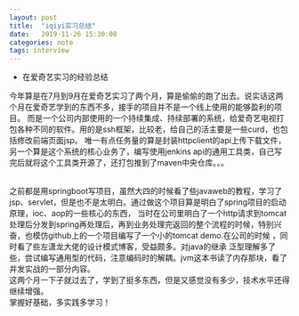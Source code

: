 ```yaml
---
layout: post
title:  "iqiyi实习总结"
date:   2019-11-26 15:30:00
categories: note
tags: interview
---
```



- 在爱奇艺实习的经验总结

今年算是在7月到9月在爱奇艺实习了两个月，算是偷偷的跑了出去。说实话这两个月在爱奇艺学到的东西不多，接手的项目并不是一个线上使用的能够盈利的项目。
而是一个公司内部使用的一个持续集成、持续部署的系统，给爱奇艺电视打包各种不同的软件。用的是ssh框架，比较老，给自己的活主要是一些curd，也包括修改前端页面jsp。
唯一有点任务量的算是封装httpclient的api上传下载文件，另一个算是这个系统的核心业务了，编写使用jenkins api的通用工具类，自己写完后就将这个工具类开源了，还打包推到了maven中央仓库。。。
<!--more-->
<br>
之前都是用springboot写项目，虽然大四的时候看了些javaweb的教程，学习了jsp、servlet，但是也不是太明白。通过做这个项目算是明白了spring项目的启动原理，ioc、aop的一些核心的东西，
当时在公司里明白了一个http请求到tomcat处理后分发到spring再处理后，再到业务处理完返回的整个流程的时候，特别兴奋，也模仿github上的一个项目编写了一个小的tomcat demo.在公司的时候
，同时看了些左潇龙大佬的设计模式博客，受益颇多。对java的继承 泛型理解多了些，尝试编写通用型的代码，注意编码时的解耦。jvm这本书读了内存那块，看了并发实战的一部分内容。
<br>
这两个月一下子就过去了，学到了挺多东西，但是又感觉没有多少，技术水平还得继续增强。
<br>
掌握好基础，多实践多学习！